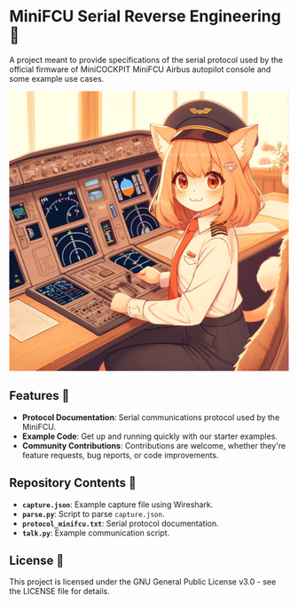# MiniFCU Serial Reverse Engineering 🚀
A project meant to provide specifications of the serial protocol used by the official firmware of MiniCOCKPIT MiniFCU Airbus autopilot console and some example use cases.

![](assets/minifcu_serial_user_512.png)

## Features 🌟

- **Protocol Documentation**: Serial communications protocol used by the MiniFCU.
- **Example Code**: Get up and running quickly with our starter examples.
- **Community Contributions**: Contributions are welcome, whether they're feature requests, bug reports, or code improvements.

## Repository Contents 📁

- **`capture.json`**: Example capture file using Wireshark.
- **`parse.py`**: Script to parse `capture.json`.
- **`protocol_minifcu.txt`**: Serial protocol documentation.
- **`talk.py`**: Example communication script.

## License 📄

This project is licensed under the GNU General Public License v3.0 - see the LICENSE file for details.
